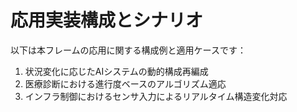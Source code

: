 # 応用実装構成とシナリオ

以下は本フレームの応用に関する構成例と適用ケースです：

1. 状況変化に応じたAIシステムの動的構成再編成
2. 医療診断における進行度ベースのアルゴリズム適応
3. インフラ制御におけるセンサ入力によるリアルタイム構造変化対応
